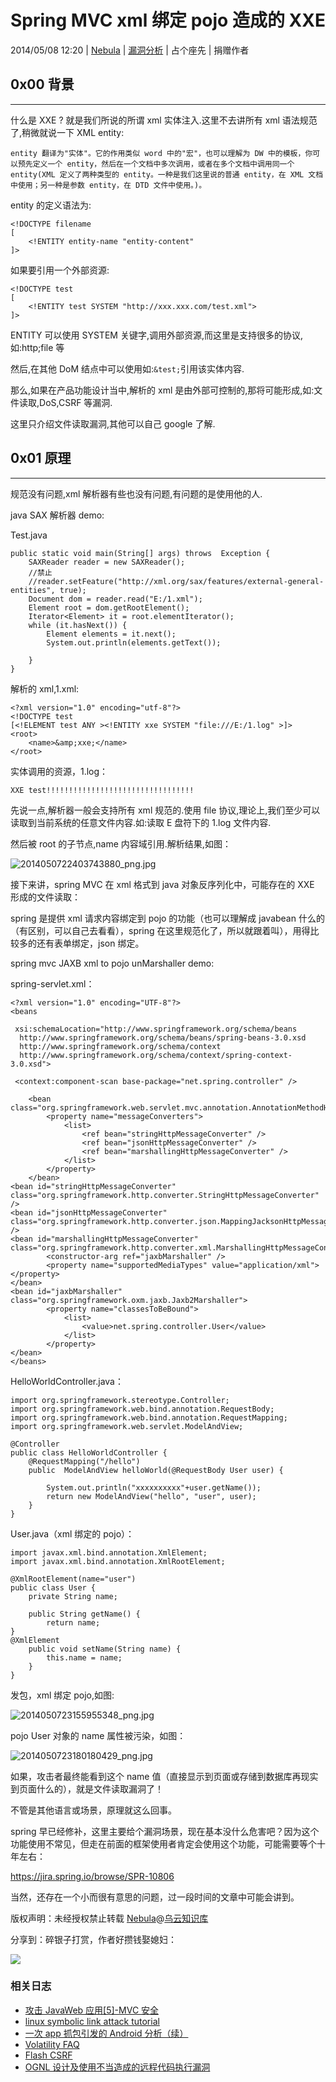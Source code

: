# Spring MVC xml 绑定 pojo 造成的 XXE

2014/05/08 12:20 | [Nebula](http://drops.wooyun.org/author/Nebula "由 Nebula 发布") | [漏洞分析](http://drops.wooyun.org/category/papers "查看 漏洞分析 中的全部文章") | 占个座先 | 捐赠作者

## 0x00 背景

* * *

什么是 XXE ? 就是我们所说的所谓 xml 实体注入.这里不去讲所有 xml 语法规范了,稍微就说一下 XML entity:

```
entity 翻译为"实体"。它的作用类似 word 中的"宏"，也可以理解为 DW 中的模板，你可以预先定义一个 entity，然后在一个文档中多次调用，或者在多个文档中调用同一个 entity(XML 定义了两种类型的 entity。一种是我们这里说的普通 entity，在 XML 文档中使用；另一种是参数 entity，在 DTD 文件中使用。)。 
```

entity 的定义语法为:

```
<!DOCTYPE filename
[  
    <!ENTITY entity-name "entity-content"  
]>

```

如果要引用一个外部资源:

```
<!DOCTYPE test
[  
    <!ENTITY test SYSTEM "http://xxx.xxx.com/test.xml">   
]> 

```

ENTITY 可以使用 SYSTEM 关键字,调用外部资源,而这里是支持很多的协议,如:http;file 等

然后,在其他 DoM 结点中可以使用如:`&test;`引用该实体内容.

那么,如果在产品功能设计当中,解析的 xml 是由外部可控制的,那将可能形成,如:文件读取,DoS,CSRF 等漏洞.

这里只介绍文件读取漏洞,其他可以自己 google 了解.

## 0x01 原理

* * *

规范没有问题,xml 解析器有些也没有问题,有问题的是使用他的人.

java SAX 解析器 demo:

Test.java

```
public static void main(String[] args) throws  Exception {   
    SAXReader reader = new SAXReader();  
    //禁止  
    //reader.setFeature("http://xml.org/sax/features/external-general-entities", true);  
    Document dom = reader.read("E:/1.xml");  
    Element root = dom.getRootElement();  
    Iterator<Element> it = root.elementIterator();  
    while (it.hasNext()) {  
        Element elements = it.next();  
        System.out.println(elements.getText());  

    }  
}  

```

解析的 xml,1.xml:

```
<?xml version="1.0" encoding="utf-8"?>
<!DOCTYPE test
[<!ELEMENT test ANY ><!ENTITY xxe SYSTEM "file:///E:/1.log" >]>
<root>
    <name>&amp;xxe;</name>
</root>

```

实体调用的资源，1.log：

```
XXE test!!!!!!!!!!!!!!!!!!!!!!!!!!!!!!!!! 
```

先说一点,解析器一般会支持所有 xml 规范的.使用 file 协议,理论上,我们至少可以读取到当前系统的任意文件内容.如:读取 E 盘符下的 1.log 文件内容.

然后被 root 的子节点,name 内容域引用.解析结果,如图：

![2014050722403743880_png.jpg](img/img1_u22_jpg.jpg)

接下来讲，spring MVC 在 xml 格式到 java 对象反序列化中，可能存在的 XXE 形成的文件读取：

spring 是提供 xml 请求内容绑定到 pojo 的功能（也可以理解成 javabean 什么的（有区别，可以自己去看看），spring 在这里规范化了，所以就跟着叫），用得比较多的还有表单绑定，json 绑定。

spring mvc JAXB xml to pojo unMarshaller demo:

spring-servlet.xml：

```
<?xml version="1.0" encoding="UTF-8"?>  
<beans   

 xsi:schemaLocation="http://www.springframework.org/schema/beans  
  http://www.springframework.org/schema/beans/spring-beans-3.0.xsd  
  http://www.springframework.org/schema/context  
  http://www.springframework.org/schema/context/spring-context-3.0.xsd">  

 <context:component-scan base-package="net.spring.controller" />   

    <bean class="org.springframework.web.servlet.mvc.annotation.AnnotationMethodHandlerAdapter">  
        <property name="messageConverters">  
            <list>  
                <ref bean="stringHttpMessageConverter" />  
                <ref bean="jsonHttpMessageConverter" />  
                <ref bean="marshallingHttpMessageConverter" />  
            </list>  
        </property>  
    </bean>  
<bean id="stringHttpMessageConverter" class="org.springframework.http.converter.StringHttpMessageConverter" />   
<bean id="jsonHttpMessageConverter" class="org.springframework.http.converter.json.MappingJacksonHttpMessageConverter" />  
<bean id="marshallingHttpMessageConverter" class="org.springframework.http.converter.xml.MarshallingHttpMessageConverter">  
        <constructor-arg ref="jaxbMarshaller" />  
        <property name="supportedMediaTypes" value="application/xml"></property>  
</bean>  
<bean id="jaxbMarshaller" class="org.springframework.oxm.jaxb.Jaxb2Marshaller">  
        <property name="classesToBeBound">  
            <list>  
                <value>net.spring.controller.User</value>  
            </list>  
        </property>  
</bean>  
</beans>  

```

HelloWorldController.java：

```
import org.springframework.stereotype.Controller;  
import org.springframework.web.bind.annotation.RequestBody;  
import org.springframework.web.bind.annotation.RequestMapping;  
import org.springframework.web.servlet.ModelAndView;  

@Controller  
public class HelloWorldController {   
    @RequestMapping("/hello")  
    public  ModelAndView helloWorld(@RequestBody User user) {  

        System.out.println("xxxxxxxxxx"+user.getName());  
        return new ModelAndView("hello", "user", user);   
    }   
} 

```

User.java（xml 绑定的 pojo）：

```
import javax.xml.bind.annotation.XmlElement;  
import javax.xml.bind.annotation.XmlRootElement;  

@XmlRootElement(name="user")    
public class User {  
    private String name;  

    public String getName() {  
        return name;  
}  
@XmlElement  
    public void setName(String name) {  
        this.name = name;  
    }  
}   

```

发包，xml 绑定 pojo,如图:

![2014050723155955348_png.jpg](img/img2_u7_jpg.jpg)

pojo User 对象的 name 属性被污染，如图：

![2014050723180180429_png.jpg](img/img3_u15_jpg.jpg)

如果，攻击者最终能看到这个 name 值（直接显示到页面或存储到数据库再现实到页面什么的），就是文件读取漏洞了！

不管是其他语言或场景，原理就这么回事。

spring 早已经修补，这里主要给个漏洞场景，现在基本没什么危害吧？因为这个功能使用不常见，但走在前面的框架使用者肯定会使用这个功能，可能需要等个十年左右：

https://jira.spring.io/browse/SPR-10806

当然，还存在一个小而很有意思的问题，过一段时间的文章中可能会讲到。

版权声明：未经授权禁止转载 [Nebula](http://drops.wooyun.org/author/Nebula "由 Nebula 发布")@[乌云知识库](http://drops.wooyun.org)

分享到：碎银子打赏，作者好攒钱娶媳妇：

![](img/img6_u36_png.jpg)

### 相关日志

*   [攻击 JavaWeb 应用[5]-MVC 安全](http://drops.wooyun.org/tips/347)
*   [linux symbolic link attack tutorial](http://drops.wooyun.org/papers/4762)
*   [一次 app 抓包引发的 Android 分析（续）](http://drops.wooyun.org/tips/2986)
*   [Volatility FAQ](http://drops.wooyun.org/papers/2854)
*   [Flash CSRF](http://drops.wooyun.org/tips/688)
*   [OGNL 设计及使用不当造成的远程代码执行漏洞](http://drops.wooyun.org/papers/340)